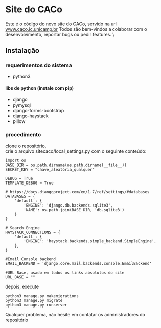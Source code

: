 # Site do CACo

Este é o código do novo site do CACo, servido na url www.caco.ic.unicamp.br
Todos são bem-vindos a colaborar com o desenvolvimento, reportar bugs ou pedir features. \

## Instalação
### requerimentos do sistema
* python3

#### libs de python (instale com pip)
* django
* pymysql
* django-forms-bootstrap
* django-haystack
* pillow


### procedimento
clone o repositório,  
crie o arquivo sitecaco/local_settings.py com o seguinte conteúdo:



    import os
    BASE_DIR = os.path.dirname(os.path.dirname(__file__))
    SECRET_KEY = "chave_aleatória_qualquer"

    DEBUG = True
    TEMPLATE_DEBUG = True

    # https://docs.djangoproject.com/en/1.7/ref/settings/#databases
    DATABASES = {
        'default': {
            'ENGINE': 'django.db.backends.sqlite3',
            'NAME': os.path.join(BASE_DIR, 'db.sqlite3')
        }
    }

    # Search Engine
    HAYSTACK_CONNECTIONS = {
        'default': {
            'ENGINE': 'haystack.backends.simple_backend.SimpleEngine',
        },
    }

    #Email Console backend
    EMAIL_BACKEND = 'django.core.mail.backends.console.EmailBackend'

    #URL Base, usado em todos os links absolutos do site
    URL_BASE = ""




depois, execute



    python3 manage.py makemigrations
    python3 manage.py migrate
    python3 manage.py runserver


Qualquer problema, não hesite em contatar os administradores do repositório
